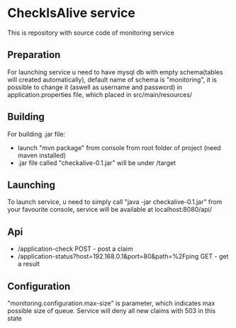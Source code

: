 CheckIsAlive service
=======
This is repository with source code of monitoring service


Preparation
---------------
For launching service u need to have mysql db with empty schema(tables will created automatically), default name of schema is "monitoring", it is possible to change it (aswell as username and password) in application.properties file, which placed in src/main/resources/

Building
---------------

For building .jar file:
* launch "mvn package" from console from root folder of project (need maven installed)
* .jar file called "checkalive-0.1.jar" will be under /target

Launching
---------------

To launch service, u need to simply call "java -jar checkalive-0.1.jar" from your favourite console, service will be available at localhost:8080/api/

Api
---------------
* /application-check POST - post a claim
* /application-status?host=192.168.0.1&port=80&path=%2Fping GET - get a result

Configuration
---------------

"monitoring.configuration.max-size" is parameter, which indicates max possible size of queue. Service will deny all new claims with 503 in this state

